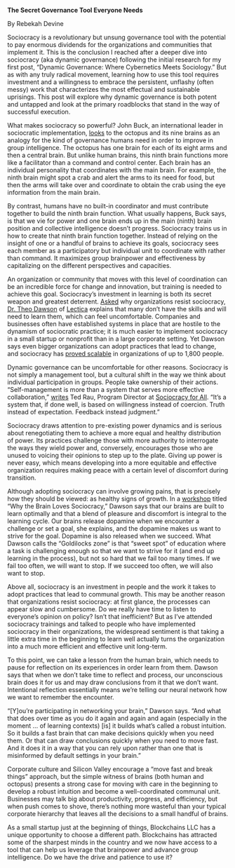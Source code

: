 **The Secret Governance Tool Everyone Needs**

By Rebekah Devine

Sociocracy is a revolutionary but unsung governance tool with the potential to
pay enormous dividends for the organizations and communities that implement it.
This is the conclusion I reached after a deeper dive into sociocracy (aka
dynamic governance) following the initial research for my first post, “Dynamic
Governance: Where Cybernetics Meets Sociology.” But as with any truly radical
movement, learning how to use this tool requires investment and a willingness to
embrace the persistent, unflashy (often messy) work that characterizes the most
effectual and sustainable uprisings. This post will explore why dynamic
governance is both potent and untapped and look at the primary roadblocks that
stand in the way of successful execution.

What makes sociocracy so powerful? John Buck, an international leader in
sociocratic implementation, [looks](https://www.youtube.com/watch?v=K3s6Ak-iCug)
to the octopus and its nine brains as an analogy for the kind of governance
humans need in order to improve in group intelligence. The octopus has one brain
for each of its eight arms and then a central brain. But unlike human brains,
this ninth brain functions more like a facilitator than a command and control
center. Each brain has an individual personality that coordinates with the main
brain. For example, the ninth brain might spot a crab and alert the arms to its
need for food, but then the arms will take over and coordinate to obtain the
crab using the eye information from the main brain.

By contrast, humans have no built-in coordinator and must contribute together to
build the ninth brain function. What usually happens, Buck says, is that we vie
for power and one brain ends up in the main (ninth) brain position and
collective intelligence doesn’t progress. Sociocracy trains us in how to create
that ninth brain function together. Instead of relying on the insight of one or
a handful of brains to achieve its goals, sociocracy sees each member as a
participatory but individual unit to coordinate with rather than command. It
maximizes group brainpower and effectiveness by capitalizing on the different
perspectives and capacities.

An organization or community that moves with this level of coordination can be
an incredible force for change and innovation, but training is needed to achieve
this goal. Sociocracy’s investment in learning is both its secret weapon and
greatest deterrent. [Asked](https://www.youtube.com/watch?v=-QQ9sffUxZQ) why
organizations resist sociocracy, [Dr. Theo
Dawson](https://www.linkedin.com/in/theo-dawson-0b56b59/) of
[Lectica](https://lecticalive.org/) explains that many don’t have the skills and
will need to learn them, which can feel uncomfortable. Companies and businesses
often have established systems in place that are hostile to the dynamism of
sociocratic practice; it is much easier to implement sociocracy in a small
startup or nonprofit than in a large corporate setting. Yet Dawson says even
bigger organizations can adopt practices that lead to change, and sociocracy has
[proved
scalable](http://sociocracyconsulting.com/wp-content/uploads/2016/04/CreativeForces-updated2012.pdf)
in organizations of up to 1,800 people.

Dynamic governance can be uncomfortable for other reasons. Sociocracy is not
simply a management tool, but a cultural shift in the way we think about
individual participation in groups. People take ownership of their actions.
“Self-management is more than a system that serves more effective
collaboration,”
[writes](https://medium.com/@JenRau/does-the-self-management-movement-lead-to-more-divorces-ff55aa12029c)
Ted Rau, Program Director at [Sociocracy for
All](http://www.sociocracyforall.org/). “It’s a system that, if done well, is
based on willingness instead of coercion. Truth instead of expectation. Feedback
instead judgment.”

Sociocracy draws attention to pre-existing power dynamics and is serious about
renegotiating them to achieve a more equal and healthy distribution of power.
Its practices challenge those with more authority to interrogate the ways they
wield power and, conversely, encourages those who are unused to voicing their
opinions to step up to the plate. Giving up power is never easy, which means
developing into a more equitable and effective organization requires making
peace with a certain level of discomfort during transition.

Although adopting sociocracy can involve growing pains, that is precisely how
they should be viewed: as healthy signs of growth. In a
[workshop](https://www.youtube.com/watch?v=-QQ9sffUxZQ) titled “Why the Brain
Loves Sociocracy,” Dawson says that our brains are built to learn optimally and
that a blend of pleasure and discomfort is integral to the learning cycle. Our
brains release dopamine when we encounter a challenge or set a goal, she
explains, and the dopamine makes us want to strive for the goal. Dopamine is
also released when we succeed. What Dawson calls the “Goldilocks zone” is that
“sweet spot” of education where a task is challenging enough so that we want to
strive for it (and end up learning in the process), but not so hard that we fail
too many times. If we fail too often, we will want to stop. If we succeed too
often, we will also want to stop. 

Above all, sociocracy is an investment in people and the work it takes to adopt
practices that lead to communal growth. This may be another reason that
organizations resist sociocracy: at first glance, the processes can appear slow
and cumbersome. Do we really have time to listen to everyone’s opinion on
policy? Isn’t that inefficient? But as I’ve attended sociocracy trainings and
talked to people who have implemented sociocracy in their organizations, the
widespread sentiment is that taking a little extra time in the beginning to
learn well actually turns the organization into a much more efficient and
effective unit long-term.

To this point, we can take a lesson from the human brain, which needs to pause
for reflection on its experiences in order learn from them. Dawson says that
when we don’t take time to reflect and process, our unconscious brain does it
for us and may draw conclusions from it that we don’t want. Intentional
reflection essentially means we’re telling our neural network how we want to
remember the encounter.

“[Y]ou’re participating in networking your brain,” Dawson says. “And what that
does over time as you do it again and again and again (especially in the moment
… of learning contexts) [is] it builds what’s called a robust intuition. So it
builds a fast brain that can make decisions quickly when you need them. Or that
can draw conclusions quickly when you need to move fast. And it does it in a way
that you can rely upon rather than one that is misinformed by default settings
in your brain.”

Corporate culture and Silicon Valley encourage a “move fast and break things”
approach, but the simple witness of brains (both human and octopus) presents a
strong case for moving with care in the beginning to develop a robust intuition
and become a well-coordinated communal unit. Businesses may talk big about
productivity, progress, and efficiency, but when push comes to shove, there’s
nothing more wasteful than your typical corporate hierarchy that leaves all the
decisions to a small handful of brains.

As a small startup just at the beginning of things, Blockchains LLC has a unique
opportunity to choose a different path. Blockchains has attracted some of the
sharpest minds in the country and we now have access to a tool that can help us
leverage that brainpower and advance group intelligence. Do we have the drive
and patience to use it?
